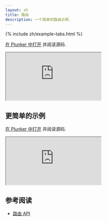 ```yaml
---
layout: zh
title: 路由
description: 一个简单的路由示例.
---
```


{% include zh/example-tabs.html %}

[在 Plunker 中打开](http://riot.js.org/examples/plunker/?app=router-complex) 并阅读源码.

<iframe src="http://riot.js.org/examples/router-complex"></iframe>

## 更简单的示例

[在 Plunker 中打开](http://riot.js.org/examples/plunker/?app=router-page-switcher) 并阅读源码.

<iframe src="http://riot.js.org/examples/router-page-switcher"></iframe>

## 参考阅读

- [路由 API](/zh/api/route/)

